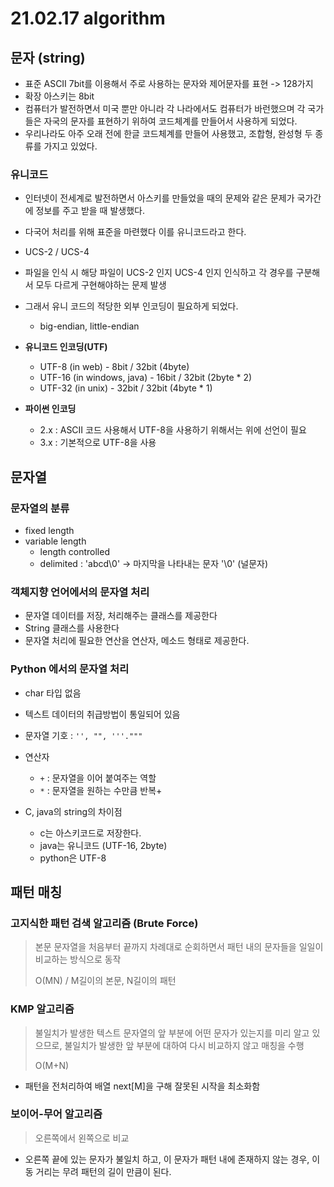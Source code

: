 # 21.02.17 algorithm



## 문자 (string)



- 표준 ASCII 7bit를 이용해서 주로 사용하는 문자와 제어문자를 표현 -> 128가지
- 확장 아스키는 8bit
- 컴퓨터가 발전하면서 미국 뿐만 아니라 각 나라에서도 컴퓨터가 바런했으며 각 국가들은 자국의 문자를 표현하기 위하여 코드체계를 만들어서 사용하게 되었다.
- 우리나라도 아주 오래 전에 한글 코드체계를 만들어 사용했고, 조합형, 완성형 두 종류를 가지고 있었다.



### 유니코드

- 인터넷이 전세계로 발전하면서 아스키를 만들었을 때의 문제와 같은 문제가 국가간에 정보를 주고 받을 때 발생했다.
- 다국어 처리를 위해 표준을 마련했다 이를 유니코드라고 한다.
- UCS-2 / UCS-4
- 파일을 인식 시 해당 파일이 UCS-2 인지 UCS-4 인지 인식하고 각 경우를 구분해서 모두 다르게 구현해야하는 문제 발생
- 그래서 유니 코드의 적당한 외부 인코딩이 필요하게 되었다.
  - big-endian, little-endian



- **유니코드 인코딩(UTF)**
  - UTF-8 (in web) - 8bit / 32bit (4byte)
  - UTF-16 (in windows, java) - 16bit / 32bit (2byte * 2)
  - UTF-32 (in unix) - 32bit / 32bit (4byte * 1)



- **파이썬 인코딩**
  - 2.x : ASCII 코드 사용해서 UTF-8을 사용하기 위해서는 위에 선언이 필요
  - 3.x : 기본적으로 UTF-8을 사용





## 문자열



### 문자열의 분류

- fixed length
- variable length
  - length controlled
  - delimited : 'abcd\0' -> 마지막을 나타내는 문자 '\0' (널문자)



### 객체지향 언어에서의 문자열 처리

- 문자열 데이터를 저장, 처리해주는 클래스를 제공한다
- String 클래스를 사용한다
- 문자열 처리에 필요한 연산을 연산자, 메소드 형태로 제공한다.



### Python 에서의 문자열 처리

- char 타입 없음
- 텍스트 데이터의 취급방법이 통일되어 있음
- 문자열 기호 : `'', "", '''."""`
- 연산자
  - `+` : 문자열을 이어 붙여주는 역할
  - `*` : 문자열을 원하는 수만큼 반복+



- C, java의 string의 차이점
  - c는 아스키코드로 저장한다.
  - java는 유니코드 (UTF-16, 2byte)
  - python은 UTF-8



## 패턴 매칭



### 고지식한 패턴 검색 알고리즘 (Brute Force)

> 본문 문자열을 처음부터 끝까지 차례대로 순회하면서 패턴 내의 문자들을 일일이 비교하는 방식으로 동작
>
> O(MN) / M길이의 본문, N길이의 패턴



### KMP 알고리즘

> 불일치가 발생한 텍스트 문자열의 앞 부분에 어떤 문자가 있는지를 미리 알고 있으므로, 불일치가 발생한 앞 부분에 대하여 다시 비교하지 않고 매칭을 수행
>
> O(M+N)



- 패턴을 전처리하여 배열 next[M]을 구해 잘못된 시작을 최소화함



### 보이어-무어 알고리즘

> 오른쪽에서 왼쪽으로 비교



- 오른쪽 끝에 있는 문자가 불일치 하고, 이 문자가 패턴 내에 존재하지 않는 경우, 이동 거리는 무려 패턴의 길이 만큼이 된다.